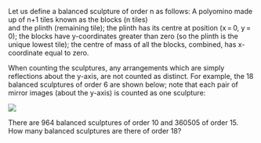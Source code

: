   <p>Let us define a balanced sculpture of order n as follows:    A polyomino made up of n+1 tiles known as the blocks (n tiles)<br /> and the plinth (remaining tile);  the plinth has its centre at position (x&thinsp;=&thinsp;0, y&thinsp;=&thinsp;0);  the blocks have y-coordinates greater than zero (so the plinth is the unique lowest tile);  the centre of mass of all the blocks, combined, has x-coordinate equal to zero.  </p>    <p>When counting the sculptures, any arrangements which are simply reflections about the y-axis, are not counted as distinct. For example, the 18 balanced sculptures of order 6 are shown below; note that each pair of mirror images (about the y-axis) is counted as one sculpture:</p>  <img src="project/images/p_275_sculptures2.gif" />    <p>There are 964 balanced sculptures of order 10 and 360505 of order 15.<br />How many balanced sculptures are there of order 18?</p>    